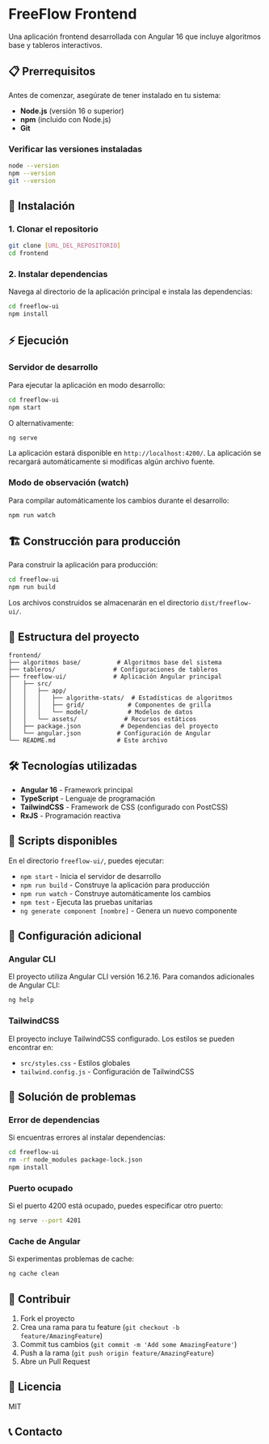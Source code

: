 # FreeFlow Frontend

Una aplicación frontend desarrollada con Angular 16 que incluye algoritmos base y tableros interactivos.

## 📋 Prerrequisitos

Antes de comenzar, asegúrate de tener instalado en tu sistema:

- **Node.js** (versión 16 o superior)
- **npm** (incluido con Node.js)
- **Git**

### Verificar las versiones instaladas

```bash
node --version
npm --version
git --version
```

## 🚀 Instalación

### 1. Clonar el repositorio

```bash
git clone [URL_DEL_REPOSITORIO]
cd frontend
```

### 2. Instalar dependencias

Navega al directorio de la aplicación principal e instala las dependencias:

```bash
cd freeflow-ui
npm install
```

## ⚡ Ejecución

### Servidor de desarrollo

Para ejecutar la aplicación en modo desarrollo:

```bash
cd freeflow-ui
npm start
```

O alternativamente:

```bash
ng serve
```

La aplicación estará disponible en `http://localhost:4200/`. La aplicación se recargará automáticamente si modificas algún archivo fuente.

### Modo de observación (watch)

Para compilar automáticamente los cambios durante el desarrollo:

```bash
npm run watch
```

## 🏗️ Construcción para producción

Para construir la aplicación para producción:

```bash
cd freeflow-ui
npm run build
```

Los archivos construidos se almacenarán en el directorio `dist/freeflow-ui/`.



## 📂 Estructura del proyecto

```
frontend/
├── algoritmos base/          # Algoritmos base del sistema
├── tableros/                # Configuraciones de tableros
├── freeflow-ui/             # Aplicación Angular principal
│   ├── src/
│   │   ├── app/
│   │   │   ├── algorithm-stats/  # Estadísticas de algoritmos
│   │   │   ├── grid/            # Componentes de grilla
│   │   │   └── model/           # Modelos de datos
│   │   └── assets/             # Recursos estáticos
│   ├── package.json           # Dependencias del proyecto
│   └── angular.json          # Configuración de Angular
└── README.md                 # Este archivo
```

## 🛠️ Tecnologías utilizadas

- **Angular 16** - Framework principal
- **TypeScript** - Lenguaje de programación
- **TailwindCSS** - Framework de CSS (configurado con PostCSS)
- **RxJS** - Programación reactiva


## 📝 Scripts disponibles

En el directorio `freeflow-ui/`, puedes ejecutar:

- `npm start` - Inicia el servidor de desarrollo
- `npm run build` - Construye la aplicación para producción
- `npm run watch` - Construye automáticamente los cambios
- `npm test` - Ejecuta las pruebas unitarias
- `ng generate component [nombre]` - Genera un nuevo componente

## 🔧 Configuración adicional

### Angular CLI

El proyecto utiliza Angular CLI versión 16.2.16. Para comandos adicionales de Angular CLI:

```bash
ng help
```

### TailwindCSS

El proyecto incluye TailwindCSS configurado. Los estilos se pueden encontrar en:
- `src/styles.css` - Estilos globales
- `tailwind.config.js` - Configuración de TailwindCSS

## 🐛 Solución de problemas

### Error de dependencias

Si encuentras errores al instalar dependencias:

```bash
cd freeflow-ui
rm -rf node_modules package-lock.json
npm install
```

### Puerto ocupado

Si el puerto 4200 está ocupado, puedes especificar otro puerto:

```bash
ng serve --port 4201
```

### Cache de Angular

Si experimentas problemas de cache:

```bash
ng cache clean
```

## 🤝 Contribuir

1. Fork el proyecto
2. Crea una rama para tu feature (`git checkout -b feature/AmazingFeature`)
3. Commit tus cambios (`git commit -m 'Add some AmazingFeature'`)
4. Push a la rama (`git push origin feature/AmazingFeature`)
5. Abre un Pull Request

## 📄 Licencia

MIT

## 📞 Contacto

 
